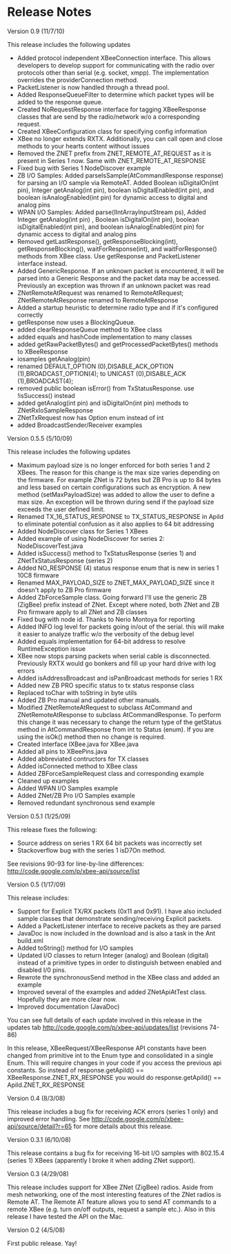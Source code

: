 # Release Notes #

Version 0.9 (11/7/10)

This release includes the following updates

  * Added protocol independent XBeeConnection interface.  This allows developers to develop support for communicating with the radio over protocols other than serial (e.g. socket, xmpp).  The implementation overrides the providerConnection method.
  * PacketListener is now handled through a thread pool.
  * Added ResponseQueueFilter to determine which packet types will be added to the response queue.
  * Created NoRequestResponse interface for tagging XBeeResponse classes that are send by the radio/network w/o a corresponding request.
  * Created XBeeConfiguration class for specifying config information
  * XBee no longer extends RXTX.  Additionally, you can call open and close methods to your hearts content without issues
  * Removed the ZNET prefix from ZNET\_REMOTE\_AT\_REQUEST as it is present in Series 1 now.  Same with ZNET\_REMOTE\_AT\_RESPONSE
  * Fixed bug with Series 1 NodeDiscover example
  * ZB I/O Samples: Added parseIsSample(AtCommandResponse response) for parsing an I/O sample via RemoteAT.  Added Boolean isDigitalOn(int pin),  Integer getAnalog(int pin), boolean isDigitalEnabled(int pin), and boolean isAnalogEnabled(int pin) for dynamic access to digital and analog pins
  * WPAN I/O Samples: Added parse(IIntArrayInputStream ps), Added Integer getAnalog(int pin) , Boolean isDigitalOn(int pin), boolean isDigitalEnabled(int pin), and boolean isAnalogEnabled(int pin) for dynamic access to digital and analog pins
  * Removed getLastResponse(), getResponseBlocking(int), getResponseBlocking(), waitForResponse(int), and waitForResponse() methods from XBee class. Use getResponse and PacketListener interface instead.
  * Added GenericResponse.  If an unknown packet is encountered, it will be parsed into a Generic Response and the packet data may be accessed. Previously an exception was thrown if an unknown packet was read
  * ZNetRemoteAtRequest was renamed to RemoteAtRequest; ZNetRemoteAtResponse renamed to RemoteAtResponse
  * Added a startup heuristic to determine radio type and if it's configured correctly
  * getResponse now uses a BlockingQueue.
  * added clearResponseQueue method to XBee class
  * added equals and hashCode implementation to many classes
  * added getRawPacketBytes() and getProcessedPacketBytes() methods to XBeeResponse
  * iosamples getAnalog(pin)
  * renamed       DEFAULT\_OPTION (0),DISABLE\_ACK\_OPTION (1),BROADCAST\_OPTION(4); to UNICAST (0),DISABLE\_ACK (1),BROADCAST(4);
  * removed       public boolean isError() from TxStatusResponse.  use !isSuccess() instead
  * added getAnalog(int pin) and isDigitalOn(int pin) methods to ZNetRxIoSampleResponse
  * ZNetTxRequest now has Option enum instead of int
  * added BroadcastSender/Receiver examples

Version 0.5.5 (5/10/09)

This release includes the following updates

  * Maximum payload size is no longer enforced for both series 1 and 2 XBees.  The reason for this change is the max size varies depending on the firmware.  For example ZNet is 72 bytes but ZB Pro is up to 84 bytes and less based on certain configurations such as encryption.   A new method (setMaxPayloadSize) was added to allow the user to define a max size.  An exception will be thrown during send if the payload size exceeds the user defined limit.
  * Renamed TX\_16\_STATUS\_RESPONSE to TX\_STATUS\_RESPONSE in ApiId to eliminate potential confusion as it also applies to 64 bit addressing
  * Added NodeDiscover class for Series 1 XBees
  * Added example of using NodeDiscover for series 2: NodeDiscoverTest.java
  * Added isSuccess() method to TxStatusResponse (series 1) and ZNetTxStatusResponse (series 2)
  * Added NO\_RESPONSE (4) status response enum that is new in series 1 10C8 firmware
  * Renamed MAX\_PAYLOAD\_SIZE to ZNET\_MAX\_PAYLOAD\_SIZE since it doesn't apply to ZB Pro firmware
  * Added ZbForceSample class.  Going forward I'll use the generic ZB (ZigBee) prefix instead of ZNet.  Except where noted, both ZNet and ZB Pro firmware apply to all ZNet and ZB classes
  * Fixed bug with node id.  Thanks to Nerio Montoya for reporting
  * Added INFO log level for packets going in/out of the serial.  this will make it easier to analyze traffic w/o the verbosity of the debug level
  * Added equals implementation for 64-bit address to resolve RuntimeException issue
  * XBee now stops parsing packets when serial cable is disconnected.  Previously RXTX would go bonkers and fill up your hard drive with log errors
  * Added isAddressBroadcast and isPanBroadcast methods for series 1 RX
  * Added new ZB PRO specific status to tx status response class
  * Replaced toChar with toString in byte utils
  * Added ZB Pro manual and updated other manuals.
  * Modified ZNetRemoteAtRequest to subclass AtCommand and ZNetRemoteAtResponse to subclass AtCommandResponse.   To perform this change it was necessary to change the return type of the getStatus method in AtCommandResponse from int to Status (enum).  If you are using the isOk() method then no change is required.
  * Created interface IXBee.java for XBee.java
  * Added all pins to XBeePins.java
  * Added abbreviated contructors for TX classes
  * Added isConnected method to XBee class
  * Added ZBForceSampleRequest class and corresponding example
  * Cleaned up examples
  * Added WPAN I/O Samples example
  * Added ZNet/ZB Pro I/O Samples example
  * Removed redundant synchronous send example

Version 0.5.1 (1/25/09)

This release fixes the following:

  * Source address on series 1 RX 64 bit packets was incorrectly set
  * Stackoverflow bug with the series 1 isD7On method.

See revisions 90-93 for line-by-line differences: http://code.google.com/p/xbee-api/source/list

Version 0.5 (1/17/09)

This release includes:

  * Support for Explicit TX/RX packets (0x11 and 0x91).  I have also included sample classes that demonstrate sending/receiving Explicit packets.
  * Added a PacketListener interface to receive packets as they are parsed
  * JavaDoc is now included in the download and is also a task in the Ant build.xml
  * Added toString() method for I/O samples
  * Updated I/O classes to return Integer (analog) and Boolean (digital) instead of a primitive types in order to distinguish between enabled and disabled I/0 pins.
  * Rewrote the synchronousSend method in the XBee class and added an example
  * Improved several of the examples and added ZNetApiAtTest class.  Hopefully they are more clear now.
  * Improved documentation (JavaDoc)

You can see full details of each update involved in this release in the updates tab http://code.google.com/p/xbee-api/updates/list (revisions 74-86)

In this release, XBeeRequest/XBeeResponse API constants have been changed from primitive int to the Enum type and consolidated in a single Enum. This will require changes in your code if you access the previous api constants.  So instead of response.getApiId() == XBeeResponse.ZNET\_RX\_RESPONSE you would do response.getApiId() == ApiId.ZNET\_RX\_RESPONSE

Version 0.4 (8/3/08)

This release includes a bug fix for receiving ACK errors (series 1 only) and improved error handling.  See http://code.google.com/p/xbee-api/source/detail?r=65 for more details about this release.

Version 0.3.1 (6/10/08)

This release contains a bug fix for receiving 16-bit I/O samples with 802.15.4 (series 1) XBees (apparently I broke it when adding ZNet support).

Version 0.3 (4/29/08)

This release includes support for XBee ZNet (ZigBee) radios.  Aside from mesh networking, one of the most interesting features of the ZNet radios is Remote AT.  The Remote AT feature allows you to send AT commands to a remote XBee (e.g. turn on/off outputs, request a sample etc.).  Also in this release I have tested the API on the Mac.

Version 0.2 (4/5/08)

First public release.  Yay!